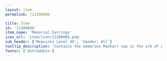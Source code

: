 ```yaml
---
layout: item
permalink: /11200046

title: Item
id: '11200046'
item_name: 'Memorial Earrings'
icon_url: 'item/icon/11200005.png'
sub_header: ['Requires Level 49', 'Gender: All']
tooltip_description: 'Contains the memories Masharr saw in the orb of prophecy. Sift through them carefully, and you might find a clue that''ll forever change the world.'
footer: ['Untradable']
---
```

